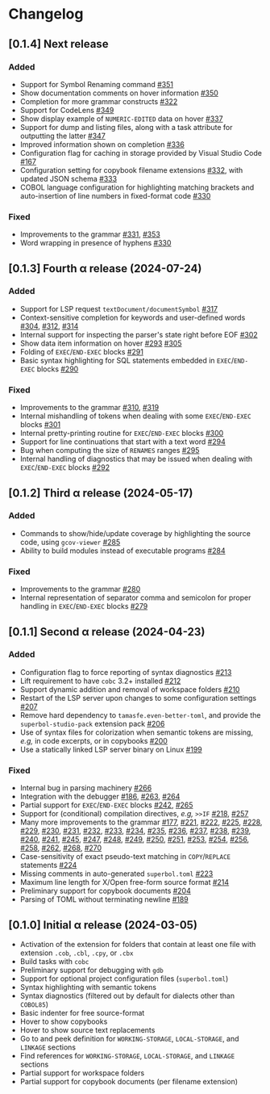 # Changelog

## [0.1.4] Next release

### Added
- Support for Symbol Renaming command [#351](https://github.com/OCamlPro/superbol-studio-oss/pull/351)
- Show documentation comments on hover information [#350](https://github.com/OCamlPro/superbol-studio-oss/pull/350)
- Completion for more grammar constructs [#322](https://github.com/OCamlPro/superbol-studio-oss/pull/322)
- Support for CodeLens [#349](https://github.com/OCamlPro/superbol-studio-oss/pull/349)
- Show display example of `NUMERIC-EDITED` data on hover [#337](https://github.com/OCamlPro/superbol-studio-oss/pull/337)
- Support for dump and listing files, along with a task attribute for outputting the latter [#347](https://github.com/OCamlPro/superbol-studio-oss/pull/347)
- Improved information shown on completion [#336](https://github.com/OCamlPro/superbol-studio-oss/pull/336)
- Configuration flag for caching in storage provided by Visual Studio Code [#167](https://github.com/OCamlPro/superbol-studio-oss/pull/167)
- Configuration setting for copybook filename extensions [#332](https://github.com/OCamlPro/superbol-studio-oss/pull/332), with updated JSON schema [#333](https://github.com/OCamlPro/superbol-studio-oss/pull/333)
- COBOL language configuration for highlighting matching brackets and auto-insertion of line numbers in fixed-format code [#330](https://github.com/OCamlPro/superbol-studio-oss/pull/330)

### Fixed
- Improvements to the grammar [#331](https://github.com/OCamlPro/superbol-studio-oss/pull/331), [#353](https://github.com/OCamlPro/superbol-studio-oss/pull/353)
- Word wrapping in presence of hyphens [#330](https://github.com/OCamlPro/superbol-studio-oss/pull/330)


## [0.1.3] Fourth α release (2024-07-24)

### Added
- Support for LSP request `textDocument/documentSymbol` [#317](https://github.com/OCamlPro/superbol-studio-oss/pull/317)
- Context-sensitive completion for keywords and user-defined words [#304](https://github.com/OCamlPro/superbol-studio-oss/pull/304), [#312](https://github.com/OCamlPro/superbol-studio-oss/pull/312), [#314](https://github.com/OCamlPro/superbol-studio-oss/pull/314)
- Internal support for inspecting the parser's state right before EOF [#302](https://github.com/OCamlPro/superbol-studio-oss/pull/302)
- Show data item information on hover [#293](https://github.com/OCamlPro/superbol-studio-oss/pull/293) [#305](https://github.com/OCamlPro/superbol-studio-oss/pull/305)
- Folding of `EXEC`/`END-EXEC` blocks [#291](https://github.com/OCamlPro/superbol-studio-oss/pull/291)
- Basic syntax highlighting for SQL statements embedded in `EXEC`/`END-EXEC` blocks [#290](https://github.com/OCamlPro/superbol-studio-oss/pull/290)

### Fixed
- Improvements to the grammar [#310](https://github.com/OCamlPro/superbol-studio-oss/pull/310), [#319](https://github.com/OCamlPro/superbol-studio-oss/pull/319)
- Internal mishandling of tokens when dealing with some `EXEC`/`END-EXEC` blocks [#301](https://github.com/OCamlPro/superbol-studio-oss/pull/301)
- Internal pretty-printing routine for `EXEC`/`END-EXEC` blocks [#300](https://github.com/OCamlPro/superbol-studio-oss/pull/300)
- Support for line continuations that start with a text word [#294](https://github.com/OCamlPro/superbol-studio-oss/pull/294)
- Bug when computing the size of `RENAMES` ranges [#295](https://github.com/OCamlPro/superbol-studio-oss/pull/295)
- Internal handling of diagnostics that may be issued when dealing with `EXEC`/`END-EXEC` blocks [#292](https://github.com/OCamlPro/superbol-studio-oss/pull/292)


## [0.1.2] Third α release (2024-05-17)

### Added
- Commands to show/hide/update coverage by highlighting the source code, using `gcov-viewer` [#285](https://github.com/OCamlPro/superbol-studio-oss/pull/285)
- Ability to build modules instead of executable programs [#284](https://github.com/OCamlPro/superbol-studio-oss/pull/284)

### Fixed
- Improvements to the grammar [#280](https://github.com/OCamlPro/superbol-studio-oss/pull/280)
- Internal representation of separator comma and semicolon for proper handling in `EXEC`/`END-EXEC` blocks [#279](https://github.com/OCamlPro/superbol-studio-oss/pull/213)


## [0.1.1] Second α release (2024-04-23)

### Added
- Configuration flag to force reporting of syntax diagnostics [#213](https://github.com/OCamlPro/superbol-studio-oss/pull/213)
- Lift requirement to have `cobc` 3.2+ installed [#212](https://github.com/OCamlPro/superbol-studio-oss/pull/212)
- Support dynamic addition and removal of workspace folders [#210](https://github.com/OCamlPro/superbol-studio-oss/pull/210)
- Restart of the LSP server upon changes to some configuration settings [#207](https://github.com/OCamlPro/superbol-studio-oss/pull/207)
- Remove hard dependency to `tamasfe.even-better-toml`, and provide the `superbol-studio-pack` extension pack [#206](https://github.com/OCamlPro/superbol-studio-oss/pull/206)
- Use of syntax files for colorization when semantic tokens are missing, *e.g,* in code excerpts, or in copybooks [#200](https://github.com/OCamlPro/superbol-studio-oss/pull/200)
- Use a statically linked LSP server binary on Linux [#199](https://github.com/OCamlPro/superbol-studio-oss/pull/199)

### Fixed
- Internal bug in parsing machinery [#266](https://github.com/OCamlPro/superbol-studio-oss/pull/266)
- Integration with the debugger [#186](https://github.com/OCamlPro/superbol-studio-oss/pull/186), [#263](https://github.com/OCamlPro/superbol-studio-oss/pull/263), [#264](https://github.com/OCamlPro/superbol-studio-oss/pull/264)
- Partial support for `EXEC`/`END-EXEC` blocks [#242](https://github.com/OCamlPro/superbol-studio-oss/pull/242), [#265](https://github.com/OCamlPro/superbol-studio-oss/pull/265)
- Support for (conditional) compilation directives, *e.g,* `>>IF` [#218](https://github.com/OCamlPro/superbol-studio-oss/pull/218), [#257](https://github.com/OCamlPro/superbol-studio-oss/pull/257)
- Many more improvements to the grammar [#177](https://github.com/OCamlPro/superbol-studio-oss/pull/177), [#221](https://github.com/OCamlPro/superbol-studio-oss/pull/221), [#222](https://github.com/OCamlPro/superbol-studio-oss/pull/222), [#225](https://github.com/OCamlPro/superbol-studio-oss/pull/225), [#228](https://github.com/OCamlPro/superbol-studio-oss/pull/228), [#229](https://github.com/OCamlPro/superbol-studio-oss/pull/229), [#230](https://github.com/OCamlPro/superbol-studio-oss/pull/230), [#231](https://github.com/OCamlPro/superbol-studio-oss/pull/231), [#232](https://github.com/OCamlPro/superbol-studio-oss/pull/232), [#233](https://github.com/OCamlPro/superbol-studio-oss/pull/233), [#234](https://github.com/OCamlPro/superbol-studio-oss/pull/234), [#235](https://github.com/OCamlPro/superbol-studio-oss/pull/235), [#236](https://github.com/OCamlPro/superbol-studio-oss/pull/236), [#237](https://github.com/OCamlPro/superbol-studio-oss/pull/237), [#238](https://github.com/OCamlPro/superbol-studio-oss/pull/238), [#239](https://github.com/OCamlPro/superbol-studio-oss/pull/239), [#240](https://github.com/OCamlPro/superbol-studio-oss/pull/240), [#241](https://github.com/OCamlPro/superbol-studio-oss/pull/241), [#245](https://github.com/OCamlPro/superbol-studio-oss/pull/245), [#247](https://github.com/OCamlPro/superbol-studio-oss/pull/247), [#248](https://github.com/OCamlPro/superbol-studio-oss/pull/248), [#249](https://github.com/OCamlPro/superbol-studio-oss/pull/249), [#250](https://github.com/OCamlPro/superbol-studio-oss/pull/250), [#251](https://github.com/OCamlPro/superbol-studio-oss/pull/251), [#253](https://github.com/OCamlPro/superbol-studio-oss/pull/253), [#254](https://github.com/OCamlPro/superbol-studio-oss/pull/254), [#256](https://github.com/OCamlPro/superbol-studio-oss/pull/256), [#258](https://github.com/OCamlPro/superbol-studio-oss/pull/258), [#262](https://github.com/OCamlPro/superbol-studio-oss/pull/262), [#268](https://github.com/OCamlPro/superbol-studio-oss/pull/268), [#270](https://github.com/OCamlPro/superbol-studio-oss/pull/270)
- Case-sensitivity of exact pseudo-text matching in `COPY`/`REPLACE` statements [#224](https://github.com/OCamlPro/superbol-studio-oss/pull/224)
- Missing comments in auto-generated `superbol.toml` [#223](https://github.com/OCamlPro/superbol-studio-oss/pull/223)
- Maximum line length for X/Open free-form source format [#214](https://github.com/OCamlPro/superbol-studio-oss/pull/214)
- Preliminary support for copybook documents [#204](https://github.com/OCamlPro/superbol-studio-oss/pull/204)
- Parsing of TOML without terminating newline [#189](https://github.com/OCamlPro/superbol-studio-oss/pull/189)


## [0.1.0] Initial α release (2024-03-05)
- Activation of the extension for folders that contain at least one file with extension `.cob`, `.cbl`, `.cpy`, or `.cbx`
- Build tasks with `cobc`
- Preliminary support for debugging with `gdb`
- Support for optional project configuration files (`superbol.toml`)
- Syntax highlighting with semantic tokens
- Syntax diagnostics (filtered out by default for dialects other than `COBOL85`)
- Basic indenter for free source-format
- Hover to show copybooks
- Hover to show source text replacements
- Go to and peek definition for `WORKING-STORAGE`, `LOCAL-STORAGE`, and `LINKAGE` sections
- Find references for `WORKING-STORAGE`, `LOCAL-STORAGE`, and `LINKAGE` sections
- Partial support for workspace folders
- Partial support for copybook documents (per filename extension)
